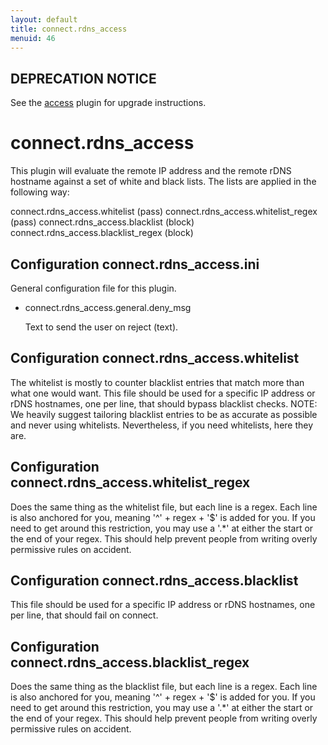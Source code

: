 ```yaml
---
layout: default
title: connect.rdns_access
menuid: 46
---
```

## DEPRECATION NOTICE

See the [access](http://haraka.github.io/manual/plugins/access.html) plugin
for upgrade instructions.


connect.rdns\_access
===================


This plugin will evaluate the remote IP address and the remote rDNS hostname
against a set of white and black lists.  The lists are applied in the following
way:

connect.rdns\_access.whitelist         (pass)
connect.rdns\_access.whitelist\_regex   (pass)
connect.rdns\_access.blacklist         (block)
connect.rdns\_access.blacklist\_regex   (block)

Configuration connect.rdns\_access.ini
-------------------------------------

General configuration file for this plugin.

* connect.rdns\_access.general.deny\_msg

  Text to send the user on reject (text).


Configuration connect.rdns\_access.whitelist
-------------------------------------------

The whitelist is mostly to counter blacklist entries that match more than
what one would want.  This file should be used for a specific IP address
or rDNS hostnames, one per line, that should bypass blacklist checks.
NOTE: We heavily suggest tailoring blacklist entries to be as accurate as
possible and never using whitelists.  Nevertheless, if you need whitelists,
here they are.

Configuration connect.rdns\_access.whitelist\_regex
-------------------------------------------------

Does the same thing as the whitelist file, but each line is a regex.
Each line is also anchored for you, meaning '^' + regex + '$' is added for
you.  If you need to get around this restriction, you may use a '.*' at
either the start or the end of your regex.  This should help prevent people
from writing overly permissive rules on accident.

Configuration connect.rdns\_access.blacklist
-------------------------------------------

This file should be used for a specific IP address or rDNS hostnames, one
per line, that should fail on connect.

Configuration connect.rdns\_access.blacklist\_regex
-------------------------------------------------

Does the same thing as the blacklist file, but each line is a regex.
Each line is also anchored for you, meaning '^' + regex + '$' is added for
you.  If you need to get around this restriction, you may use a '.*' at
either the start or the end of your regex.  This should help prevent people
from writing overly permissive rules on accident.

